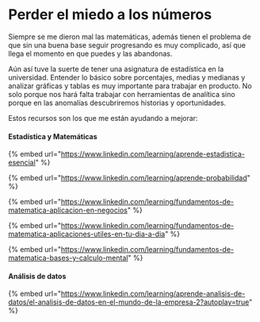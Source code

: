 # Perder el miedo a los números

Siempre se me dieron mal las matemáticas, además tienen el problema de que sin una buena base seguir progresando es muy complicado, así que llega el momento en que puedes y las abandonas.

Aún así tuve la suerte de tener una asignatura de estadística en la universidad. Entender lo básico sobre porcentajes, medias y medianas y analizar gráficas y tablas es muy importante para trabajar en producto. No solo porque nos hará falta trabajar con herramientas de analítica sino porque en las anomalías descubriremos historias y oportunidades.

Estos recursos son los que me están ayudando a mejorar:

#### Estadística y Matemáticas

{% embed url="https://www.linkedin.com/learning/aprende-estadistica-esencial" %}

{% embed url="https://www.linkedin.com/learning/aprende-probabilidad" %}

{% embed url="https://www.linkedin.com/learning/fundamentos-de-matematica-aplicacion-en-negocios" %}

{% embed url="https://www.linkedin.com/learning/fundamentos-de-matematica-aplicaciones-utiles-en-tu-dia-a-dia" %}

{% embed url="https://www.linkedin.com/learning/fundamentos-de-matematica-bases-y-calculo-mental" %}

#### Análisis de datos

{% embed url="https://www.linkedin.com/learning/aprende-analisis-de-datos/el-analisis-de-datos-en-el-mundo-de-la-empresa-2?autoplay=true" %}

